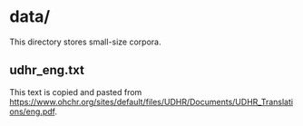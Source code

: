 # data/

This directory stores small-size corpora.

## udhr_eng.txt

This text is copied and pasted from https://www.ohchr.org/sites/default/files/UDHR/Documents/UDHR_Translations/eng.pdf.